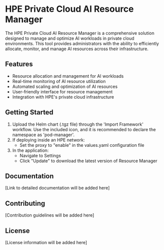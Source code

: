 # HPE Private Cloud AI Resource Manager

The HPE Private Cloud AI Resource Manager is a comprehensive solution designed to manage and optimize AI workloads in private cloud environments. This tool provides administrators with the ability to efficiently allocate, monitor, and manage AI resources across their infrastructure.

## Features

- Resource allocation and management for AI workloads
- Real-time monitoring of AI resource utilization
- Automated scaling and optimization of AI resources
- User-friendly interface for resource management
- Integration with HPE's private cloud infrastructure

## Getting Started

1. Upload the Helm chart (.tgz file) through the 'Import Framework' workflow. Use the included icon, and it is recommended to declare the namespace as 'pod-manager'.
2. If deploying inside an HPE network:
   - Set the proxy to "enable" in the values.yaml configuration file
3. In the application:
   - Navigate to Settings
   - Click "Update" to download the latest version of Resource Manager

## Documentation

[Link to detailed documentation will be added here]

## Contributing

[Contribution guidelines will be added here]

## License

[License information will be added here]
